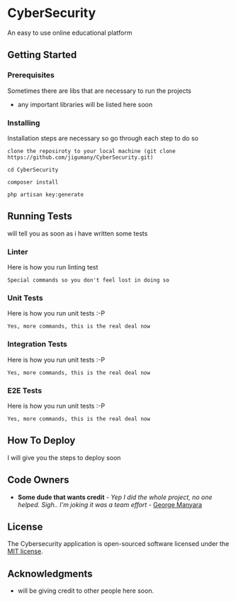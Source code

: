 # CyberSecurity

An easy to use online educational platform

## Getting Started

### Prerequisites

Sometimes there are libs that are necessary to run the projects

-   any important libraries will be listed here soon

### Installing

Installation steps are necessary so go through each step to do so

```
clone the reposiroty to your local machine (git clone https://github.com/jigumany/CyberSecurity.git)

cd CyberSecurity

composer install

php artisan key:generate

```

## Running Tests

will tell you as soon as i have written some tests

### Linter

Here is how you run linting test

```
Special commands so you don't feel lost in doing so
```

### Unit Tests

Here is how you run unit tests :-P

```
Yes, more commands, this is the real deal now
```

### Integration Tests

Here is how you run unit tests :-P

```
Yes, more commands, this is the real deal now
```

### E2E Tests

Here is how you run unit tests :-P

```
Yes, more commands, this is the real deal now
```

## How To Deploy

I will give you the steps to deploy soon

## Code Owners

-   **Some dude that wants credit** - _Yep I did the whole project, no one helped. Sigh.. I'm joking it was a team effort_ - [George Manyara](https://github.com/jigumany)

## License

The Cybersecurity application is open-sourced software licensed under the [MIT license](https://opensource.org/licenses/MIT).

## Acknowledgments

-   will be giving credit to other people here soon.
